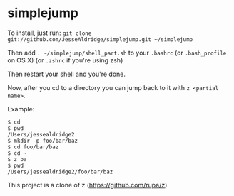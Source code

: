 simplejump
==========

To install, just run: 
    `git clone git://github.com/JesseAldridge/simplejump.git ~/simplejump`

Then add `. ~/simplejump/shell_part.sh` to your `.bashrc` (or `.bash_profile` on OS X) (or `.zshrc` if you're using zsh)

Then restart your shell and you're done.

Now, after you cd to a directory you can jump back to it with `z <partial name>`.

Example:

    $ cd
    $ pwd
    /Users/jessealdridge2
    $ mkdir -p foo/bar/baz
    $ cd foo/bar/baz
    $ cd ~
    $ z ba
    $ pwd
    /Users/jessealdridge2/foo/bar/baz

This project is a clone of z (https://github.com/rupa/z).
